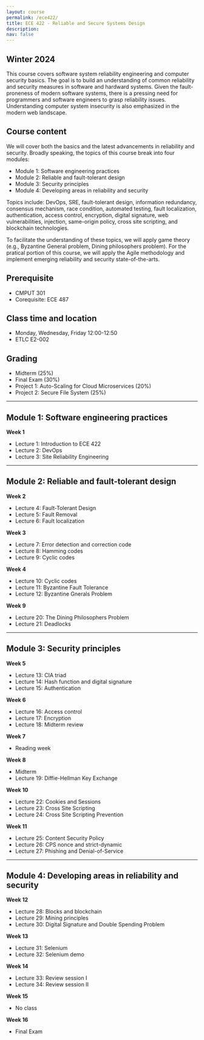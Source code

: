 ```yaml
---
layout: course
permalink: /ece422/
title: ECE 422 - Reliable and Secure Systems Design 
description: 
nav: false
---
```


## Winter 2024

This course covers software system reliability engineering and computer security basics. The goal is to build an understanding of common reliability and security measures in software and hardward systems. Given the fault-proneness of modern software systems, there is a pressing need for programmers and software engineers to grasp reliability issues. Understanding computer system insecurity is also emphasized in the modern web landscape.

## Course content

We will cover both the basics and the latest advancements in reliability and security. Broadly speaking, the topics of this course break into four modules:
- Module 1: Software engineering practices
- Module 2: Reliable and fault-tolerant design
- Module 3: Security principles
- Module 4: Developing areas in reliability and security

Topics include: DevOps, SRE, fault-tolerant design, information redundancy, consensus mechanism, race condition, automated testing, fault localization, authentication, access control, encryption, digital signature, web vulnerabilities, injection, same-origin policy, cross site scripting, and blockchain technologies.

To facilitate the understanding of these topics, we will apply game theory (e.g., Byzantine General problem, Dining philosophers problem). For the pratical portion of this course, we will apply the Agile methodology and implement emerging reliability and security state-of-the-arts.

## Prerequisite

- CMPUT 301
- Corequisite: ECE 487

## Class time and location

- Monday, Wednesday, Friday 12:00-12:50
- ETLC E2-002

## Grading

- Midterm (25%)
- Final Exam (30%)
- Project 1: Auto-Scaling for Cloud Microservices (20%)
- Project 2: Secure File System (25%)

<!-- 
### Midterm

- [Midterm Exam 2024]() ([Solution]())

### Final Exam

- [Final Exam 2024]() ([Solution]()) 
-->

<!-- 
## Course staff

### Instructor
- An Ran Chen (anran [at] ualberta [dot] ca)

### Teaching assistants
- Ronald Unrau (rcunrau [at] ualberta [dot] ca) 
- Zhijie Wang (zhijie [dot] wang [at] ualberta [dot] ca) 
-->

---

## Module 1: Software engineering practices

**Week 1**
- Lecture 1: Introduction to ECE 422
- Lecture 2: DevOps
- Lecture 3: Site Reliability Engineering

---

## Module 2: Reliable and fault-tolerant design

**Week 2**
- Lecture 4: Fault-Tolerant Design
- Lecture 5: Fault Removal
- Lecture 6: Fault localization

**Week 3**
- Lecture 7: Error detection and correction code
- Lecture 8: Hamming codes
- Lecture 9: Cyclic codes

**Week 4**
- Lecture 10: Cyclic codes
- Lecture 11: Byzantine Fault Tolerance
- Lecture 12: Byzantine Gnerals Problem

**Week 9**
- Lecture 20: The Dining Philosophers Problem
- Lecture 21: Deadlocks

---

## Module 3: Security principles


**Week 5**
- Lecture 13: CIA triad
- Lecture 14: Hash function and digital signature
- Lecture 15: Authentication

**Week 6**
- Lecture 16: Access control
- Lecture 17: Encryption
- Lecture 18: Midterm review

**Week 7**
- Reading week

**Week 8**
- Midterm
- Lecture 19: Diffie-Hellman Key Exchange

**Week 10**
- Lecture 22: Cookies and Sessions
- Lecture 23: Cross Site Scripting
- Lecture 24: Cross Site Scripting Prevention

**Week 11**
- Lecture 25: Content Security Policy
- Lecture 26: CPS nonce and strict-dynamic
- Lecture 27: Phishing and Denial-of-Service

---

## Module 4: Developing areas in reliability and security

**Week 12**
- Lecture 28: Blocks and blockchain
- Lecture 29: Mining principles
- Lecture 30: Digital Signature and Double Spending Problem

**Week 13**
- Lecture 31: Selenium
- Lecture 32: Selenium demo

**Week 14**
- Lecture 33: Review session I
- Lecture 34: Review session II

**Week 15**
- No class

**Week 16**
- Final Exam